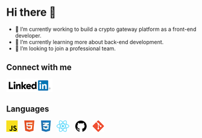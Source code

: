 # Hi there 👋

- 🔭 I’m currently working to build a crypto gateway platform as a front-end developer.
- 🌱 I’m currently learning more about back-end development.
- 👯 I’m looking to join a professional team.

## Connect with me

[![Alt text](linkedIn.png)](https://www.linkedin.com/in/Ahmad-Ghorbani)

## Languages

![Alt text](JavaScriptLogo.png)&nbsp;&nbsp;&nbsp;&nbsp;![Alt text](HTMLLogo.png)&nbsp;&nbsp;&nbsp;&nbsp;![Alt text](CSSLogo.jpg)&nbsp;&nbsp;&nbsp;&nbsp;![Alt text](reactLogo.png)&nbsp;&nbsp;&nbsp;&nbsp;![Alt text](githubLogo.png)&nbsp;&nbsp;&nbsp;&nbsp;![Alt text](gitLogo.png)

<!--
**Ahmad-Ghorbani/Ahmad-Ghorbani** is a ✨ _special_ ✨ repository because its `README.md` (this file) appears on your GitHub profile.

Here are some ideas to get you started:

- 🔭 I’m currently working on ...
- 🌱 I’m currently learning ...
- 👯 I’m looking to collaborate on ...
- 🤔 I’m looking for help with ...
- 💬 Ask me about ...
- 📫 How to reach me: ...
- 😄 Pronouns: ...
- ⚡ Fun fact: ...
-->
